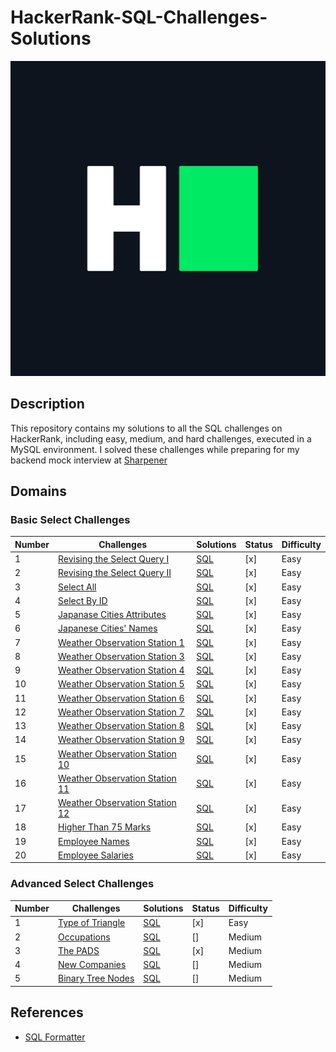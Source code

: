 # HackerRank-SQL-Challenges-Solutions

[![HackerRank Logo](./Assets/hackerRankLogo.png)](https://www.hackerrank.com/profile/suvadeep1)

## Description

This repository contains my solutions to all the SQL challenges on HackerRank, including easy, medium, and hard challenges, executed in a MySQL environment. I solved these challenges while preparing for my backend mock interview at [Sharpener](https://sharpener.tech)

## Domains

### Basic Select Challenges

| Number | Challenges                                                   | Solutions                                                    | Status | Difficulty |
| ------ | ------------------------------------------------------------ | ------------------------------------------------------------ | ------ | ---------- |
| 1      | [Revising the Select Query I](https://hackerrank.com/challenges/revising-the-select-query/problem?isFullScreen=true) | [SQL](https://github.com/SuvadeepMukherjee/HackerRank-SQL-Challenges-Solutions/blob/main/Basic%20Select/Revising-The-Select-Query-1.sql) | [x]    | Easy       |
| 2      | [Revising the Select Query II](https://www.hackerrank.com/challenges/revising-the-select-query-2/problem?isFullScreen=true) | [SQL](https://github.com/SuvadeepMukherjee/HackerRank-SQL-Challenges-Solutions/blob/main/Basic%20Select/Revising-The-Select-Query-2.sql) | [x]    | Easy       |
| 3      | [Select All](https://www.hackerrank.com/challenges/select-all-sql/problem?isFullScreen=true) | [SQL](https://github.com/SuvadeepMukherjee/HackerRank-SQL-Challenges-Solutions/blob/main/Basic%20Select/Select-All.sql) | [x]    | Easy       |
| 4      | [Select By ID](https://www.hackerrank.com/challenges/select-by-id/problem?isFullScreen=true) | [SQL](https://github.com/SuvadeepMukherjee/HackerRank-SQL-Challenges-Solutions/blob/main/Basic%20Select/Select-By-Id.sql) | [x]    | Easy       |
| 5      | [Japanase Cities Attributes](https://www.hackerrank.com/challenges/japanese-cities-attributes/problem?isFullScreen=true) | [SQL](https://github.com/SuvadeepMukherjee/HackerRank-SQL-Challenges-Solutions/blob/main/Basic%20Select/Japanese-Cities-Attributes.sql) | [x]    | Easy       |
| 6      | [Japanese Cities' Names](https://www.hackerrank.com/challenges/japanese-cities-name/problem?isFullScreen=true) | [SQL](https://github.com/SuvadeepMukherjee/HackerRank-SQL-Challenges-Solutions/blob/main/Basic%20Select/Japanese-Cities-Names.sql) | [x]    | Easy       |
| 7      | [Weather Observation Station 1](https://www.hackerrank.com/challenges/weather-observation-station-1/problem?isFullScreen=true) | [SQL](https://github.com/SuvadeepMukherjee/HackerRank-SQL-Challenges-Solutions/blob/main/Basic%20Select/Weather-Observation-Station-1.sql) | [x]    | Easy       |
| 8      | [Weather Observation Station 3](https://www.hackerrank.com/challenges/weather-observation-station-3/problem?isFullScreen=true) | [SQL](https://github.com/SuvadeepMukherjee/HackerRank-SQL-Challenges-Solutions/blob/main/Basic%20Select/Weather-Observation-Station-3.sql) | [x]    | Easy       |
| 9      | [Weather Observation Station 4](https://www.hackerrank.com/challenges/weather-observation-station-4/problem?isFullScreen=true) | [SQL](https://github.com/SuvadeepMukherjee/HackerRank-SQL-Challenges-Solutions/blob/main/Basic%20Select/Weather-Observation-Station-4.sql) | [x]    | Easy       |
| 10     | [Weather Observation Station 5](https://www.hackerrank.com/challenges/weather-observation-station-5/problem?isFullScreen=true) | [SQL](https://github.com/SuvadeepMukherjee/HackerRank-SQL-Challenges-Solutions/blob/main/Basic%20Select/Weather-Observation-Station-5.sql) | [x]    | Easy       |
| 11     | [Weather Observation Station 6](https://www.hackerrank.com/challenges/weather-observation-station-6/problem?isFullScreen=true) | [SQL](https://github.com/SuvadeepMukherjee/HackerRank-SQL-Challenges-Solutions/blob/main/Basic%20Select/Weather-Observation-Station-6.sql) | [x]    | Easy       |
| 12     | [Weather Observation Station 7](https://www.hackerrank.com/challenges/weather-observation-station-7/problem?isFullScreen=true) | [SQL](https://github.com/SuvadeepMukherjee/HackerRank-SQL-Challenges-Solutions/blob/main/Basic%20Select/Weather-Observation-Station-7.sql) | [x]    | Easy       |
| 13     | [Weather Observation Station 8](https://www.hackerrank.com/challenges/weather-observation-station-8/problem?isFullScreen=true) | [SQL](https://github.com/SuvadeepMukherjee/HackerRank-SQL-Challenges-Solutions/blob/main/Basic%20Select/Weather-Observation-Station-8.sql) | [x]    | Easy       |
| 14     | [Weather Observation Station 9](https://www.hackerrank.com/challenges/weather-observation-station-9/problem?isFullScreen=true) | [SQL](https://github.com/SuvadeepMukherjee/HackerRank-SQL-Challenges-Solutions/blob/main/Basic%20Select/Weather-Observation-Station-9.sql) | [x]    | Easy       |
| 15     | [Weather Observation Station 10](https://www.hackerrank.com/challenges/weather-observation-station-10/problem?isFullScreen=true) | [SQL](https://github.com/SuvadeepMukherjee/HackerRank-SQL-Challenges-Solutions/blob/main/Basic%20Select/Weather-Observation-Station-10.sql) | [x]    | Easy       |
| 16     | [Weather Observation Station 11](https://www.hackerrank.com/challenges/weather-observation-station-11/problem?isFullScreen=true) | [SQL](https://github.com/SuvadeepMukherjee/HackerRank-SQL-Challenges-Solutions/blob/main/Basic%20Select/Weather-Observation-Station-11.sql) | [x]    | Easy       |
| 17     | [Weather Observation Station 12](https://www.hackerrank.com/challenges/weather-observation-station-12/problem?isFullScreen=true) | [SQL](https://github.com/SuvadeepMukherjee/HackerRank-SQL-Challenges-Solutions/blob/main/Basic%20Select/Weather-Observation-Station-12.sql) | [x]    | Easy       |
| 18     | [Higher Than 75 Marks](https://www.hackerrank.com/challenges/more-than-75-marks/problem?isFullScreen=true) | [SQL](https://github.com/SuvadeepMukherjee/HackerRank-SQL-Challenges-Solutions/blob/main/Basic%20Select/Higher-Than-75-marks.sql) | [x]    | Easy       |
| 19     | [Employee Names](https://www.hackerrank.com/challenges/name-of-employees/problem?isFullScreen=true) | [SQL](https://github.com/SuvadeepMukherjee/HackerRank-SQL-Challenges-Solutions/blob/main/Basic%20Select/Employee-names.sql) | [x]    | Easy       |
| 20     | [Employee Salaries](https://www.hackerrank.com/challenges/salary-of-employees/problem?isFullScreen=true) | [SQL](https://github.com/SuvadeepMukherjee/HackerRank-SQL-Challenges-Solutions/blob/main/Basic%20Select/Employee-salaries.sql) | [x]    | Easy       |

### Advanced Select Challenges

| Number | Challenges                                                   | Solutions                                                    | Status | Difficulty |
| ------ | ------------------------------------------------------------ | ------------------------------------------------------------ | ------ | ---------- |
| 1      | [Type of Triangle](https://www.hackerrank.com/challenges/what-type-of-triangle/problem?isFullScreen=true) | [SQL](https://github.com/SuvadeepMukherjee/HackerRank-SQL-Challenges-Solutions/blob/main/Advanced%20Select/Type-of-triangle.sql) | [x]    | Easy       |
| 2      | [Occupations](https://www.hackerrank.com/challenges/occupations/problem?isFullScreen=true) | [SQL]()                                                      | []     | Medium     |
| 3      | [The PADS](https://www.hackerrank.com/challenges/the-pads/problem?isFullScreen=true) | [SQL](https://github.com/SuvadeepMukherjee/HackerRank-SQL-Challenges-Solutions/blob/main/Advanced%20Select/The-Pads.sql) | [x]    | Medium     |
| 4      | [New Companies](https://www.hackerrank.com/challenges/the-company/problem?isFullScreen=true) | [SQL](https://github.com/SuvadeepMukherjee/HackerRank-SQL-Challenges-Solutions/blob/main/Basic%20Select/Revising-The-Select-Query-1.sql) | []     | Medium     |
| 5      | [Binary Tree Nodes](https://www.hackerrank.com/challenges/binary-search-tree-1/problem?isFullScreen=true) | [SQL](https://github.com/SuvadeepMukherjee/HackerRank-SQL-Challenges-Solutions/blob/main/Basic%20Select/Revising-The-Select-Query-1.sql) | []     | Medium     |



## References

- [SQL Formatter](https://sqlformatter.org/)
